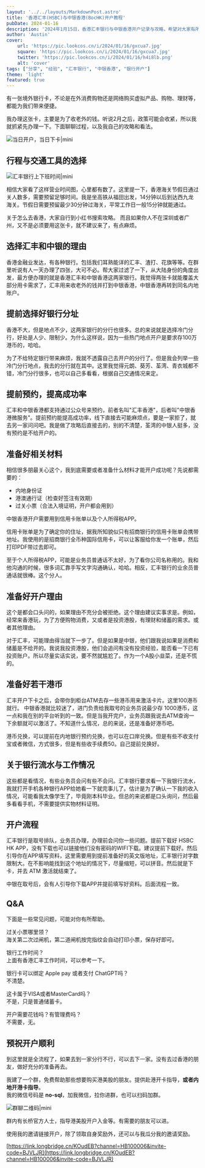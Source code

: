 ```yaml
---
layout: '../../layouts/MarkdownPost.astro'
title: '香港汇丰(HSBC)与中银香港(BocHK)开户教程'
pubDate: 2024-01-16
description: '2024年1月15日，香港汇丰银行与中银香港开户记录与攻略，希望对大家有所帮助。'
author: 'Austin'
cover:
    url: 'https://pic.lookcos.cn/i/2024/01/16/gxcua7.jpg'
    square: 'https://pic.lookcos.cn/i/2024/01/16/gxcua7.jpg'
    twitter: 'https://pic.lookcos.cn/i/2024/01/16/h4i8lb.png'
    alt: 'cover'
tags: ["分享", "经验", "汇丰银行", "中银香港", "银行开户"]
theme: 'light'
featured: true
---
```


有一张境外银行卡，不论是在外消费购物还是网络购买虚拟产品、购物、理财等，都能为我们带来便捷。  

我办理这张卡，主要是为了收老外的钱。听说2月之后，政策可能会收紧，所以我就抓紧先办理一下。下面聊聊过程，以及我自己的攻略和看法。

![当日开户，当日下卡|mini](https://pic.lookcos.cn/i/2024/01/16/hin8bb.jpg)

## 行程与交通工具的选择

![汇丰银行上下班时间|mini](https://pic.lookcos.cn/i/2024/01/16/hin8np.jpg)

相信大家看了这样营业时间图，心里都有数了。这里提一下，香港海关节假日通过关人数多，需要预留足够时间。我是坐高铁从福田出发，14分钟以后到达西九龙海关。节假日需要预留最少30分钟过海关，平常工作日一般15分钟就能通过。

关于怎么去香港，大家自行到小红书搜索攻略。
而且如果你人不在深圳或者广州，又不是必须要用这张卡，就不建议来了，有点麻烦。

## 选择汇丰和中银的理由

香港金融业发达，有各种银行。包括我们耳熟能详的汇丰、渣打、花旗等等。在群里听说有人一天办理了四张，大可不必。帮大家过滤了一下，从大陆身份的角度出发，最方便办理的就是香港汇丰和中银香港这两家银行。我觉得两张卡就能覆盖大部分用卡需求了，汇丰用来收老外的钱并打到中银香港，中银香港再转到同名内地账户。

## 提前选择好银行分址

香港不大，但是地点不少，这两家银行的分行也很多。总的来说就是选择冷门分行，好处是人少、限制少。为什么这样说，因为一些热门地点开户是要求存100万港币的，哈哈。

为了不给特定银行带来麻烦，我就不透露自己去开户的分行了。但是我会列举一些冷门分行地点，我去的分行就在其中。这里我觉得元朗、葵芳、荃湾、青衣城都不错，冷门分行很多，也可以自己多看看，根据自己交通情况来定。

## 提前预约，提高成功率

汇丰和中银香港都支持通过公众号来预约，前者名叫"汇丰香港"，后者叫"中银香港微服务"。提前预约能提高成功率，线下直接去可能麻烦点，要是一家拒了，就去另一家问问吧。我是做了攻略后直接去的，别的不清楚，荃湾的中银人挺多，没有预约是不给开户的。

## 准备好相关材料

相信很多朋最关心这个，我到底需要或者准备什么材料才能开户成功呢？先说都需要的：

- 内地身份证
- 港澳通行证（检查好签注有效期）
- 过关小票（合法入境证明，开户都会用到）

中银香港开户需要用到信用卡账单以及个人所得税APP。

信用卡账单是为了确定你的住址，据我所知貌似只有招商银行的信用卡账单会携带地址。我使用的是招商银行全币种国际信用卡，可以让客服给你发一个账单，然后打印PDF带过去即可。

至于个人所得税APP，可能是业务员普通话不太好，为了看你公司名称用的。我和他沟通的时候，很多词汇靠手写文字沟通确认，哈哈。相反，汇丰银行的业余员普通话就很棒。这个分人。

## 准备好开户理由

这个是都会口头问的，如果理由不充分会被拒绝。这个理由建议实事求是。例如，经常来香港玩，为了方便购物消费，又或者是投资港股，有理财和储蓄的需求。或者其他理由。

对于汇丰，可能理由得当就下一步了。但是如果是中银，他们跟我说如果是消费和储蓄是不给开的。我说我投资港股，他们会追问有没有投资经验，能否看一下已有投资账户。所以尽量实话实说，要不然就尴尬了。作为一个A股小韭菜，还是不慌的。

## 准备好若干港币

汇丰开户下卡之后，会带你到柜台ATM去存一些港币用来激活卡片。这里100港币就行。
中银香港就比较迷了，进门负责给我取号的业务员说最少存 1000港币，这一点和我在别的平台听到的一致。但是当我开完户，业务员跟我说去ATM查询一下余额就可以激活了。不知道什么情况，总的来说，还是准备好港币吧。

港币兑换，可以提前在内地银行预约兑换，也可以在口岸兑换。但是有些不收支付宝或者微信，方式很多，但是有些收手续费50。自己提前兑换好。

## 关于银行流水与工作情况

这些都是看情况，有些业务员会问有些不会问。汇丰银行要求看一下我银行流水，我就打开手机各种银行APP给她看一下就完事儿了。估计是为了确认一下我的收入情况，可能看我太像学生了，毕竟刚本科毕业。但总的来说都是口头询问，然后最多看看手机，不需要提供实物材料证明。

## 开户流程

汇丰银行是取号排队，业务员办理，办理前会问你一些问题。提前下载好 HSBC HK APP，没有下载也可以链接他们没有密码的WIFI下载。建议提前下载好。然后引导你在APP填写资料，这里需要用到提前准备好的英文版地址，汇丰银行对字数限制大。在不影响能找到这个地址的情况下，尽量缩短，可以拼音。然后就是下卡，并去 ATM 激活就结束了。

中银在取号后，会有人引导你下载APP并提前填写好资料。后面流程一致。

## Q&A

下面是一些常见问题，可能对你有所帮助。

过关小票哪里领？  
海关第二次过闸机，第二道闸机按完指纹会自动打印小票，保存好即可。

银行工作时间？  
上面有香港汇丰工作时间，可以参考一下。

银行卡可以绑定 Apple pay 或者支付 ChatGPT吗？  
不清楚。

这卡属于VISA或者MasterCard吗？  
不是，只是普通储蓄卡。

开户需要花钱吗？有管理费吗？  
不需要，无。

## 预祝开户顺利

到这里就是全流程了，如果去到一家分行不行，可以去下一家。没有去过香港的朋友，做好充分的准备再去。

我建了一个群，免费帮助那些想要购买港美股的朋友。提供赴港开卡指导，**或者内地开港卡指导**。  
我的微信号码是 **no-sql**，加我微信，拉你进群，也可以扫码加群。

![群聊二维码|mini](https://pic.lookcos.cn/i/2024/06/04/12ixzfr.png)

群内有长桥官方人士，指导港美股开户入金等。有需要的朋友可以进。  

使用我的邀请链接开户，除了领取自身奖励外，还可以与我瓜分我的邀请奖励。  

[https://link.longbridge.cn/KOudEB?channel=HB100006&invite-code=BJVLJR](https://link.longbridge.cn/KOudEB?channel=HB100006&invite-code=BJVLJR)


